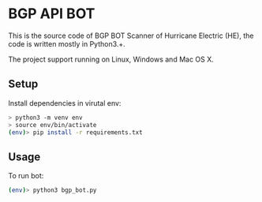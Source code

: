 # BGP API BOT

This is the source code of BGP BOT Scanner of Hurricane Electric (HE), the code is written mostly in Python3.+.

The project support running on Linux, Windows and Mac OS X.

## Setup

Install dependencies in virutal env:

```bash
> python3 -m venv env
> source env/bin/activate
(env)> pip install -r requirements.txt
```

## Usage

To run bot:

```bash
(env)> python3 bgp_bot.py
```
